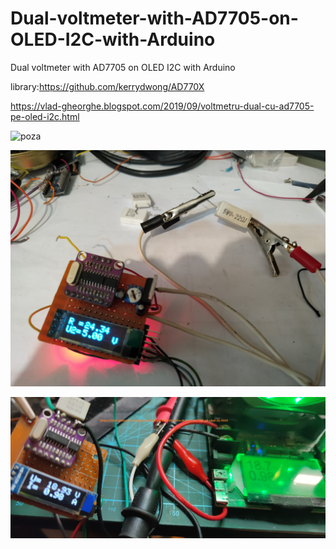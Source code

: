 # Dual-voltmeter-with-AD7705-on-OLED-I2C-with-Arduino
Dual voltmeter with AD7705 on OLED I2C with Arduino

library:https://github.com/kerrydwong/AD770X

https://vlad-gheorghe.blogspot.com/2019/09/voltmetru-dual-cu-ad7705-pe-oled-i2c.html

![poza](https://github.com/vlad-gheorghe/Dual-voltmeter-with-AD7705-on-OLED-I2C-with-Arduino/blob/master/IMG_20190928_173257.jpg)

![poza](https://github.com/vlad-gheorghe/Dual-voltmeter-with-AD7705-on-OLED-I2C-with-Arduino/blob/master/IMG_20191019_154656.jpg)

![poza](https://github.com/vlad-gheorghe/Dual-voltmeter-with-AD7705-on-OLED-I2C-with-Arduino/blob/master/1650872825069.jpg)
